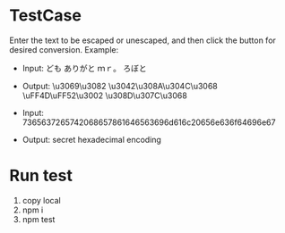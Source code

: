 # TestCase

Enter the text to be escaped or unescaped, and then click the button for desired conversion.
Example:

- Input: ども ありがと ｍｒ。 ろぼと
- Output: \u3069\u3082 \u3042\u308A\u304C\u3068 \uFF4D\uFF52\u3002 \u308D\u307C\u3068

- Input: 7365637265742068657861646563696d616c20656e636f64696e67
- Output: secret hexadecimal encoding

# Run test

1. copy local
2. npm i
3. npm test
